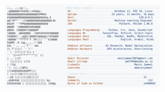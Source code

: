 <picture>
  <source srcset="https://raw.githubusercontent.com/mmazinjameel/mmazinjameel/main/dark_mode.svg?v=1761063218" media="(prefers-color-scheme: dark)">
  <img src="https://raw.githubusercontent.com/mmazinjameel/mmazinjameel/main/light_mode.svg?v=1761063218">
</picture>
